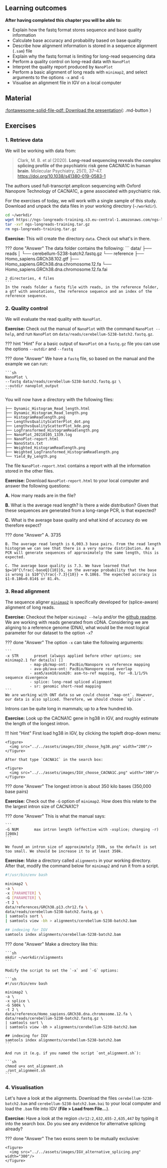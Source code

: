 ## Learning outcomes

**After having completed this chapter you will be able to:**

* Explain how the fastq format stores sequence and base quality information
* Calculate base accuracy and probability based on base quality
* Describe how alignment information is stored in a sequence alignment (`.sam`) file
* Explain why the fastq format is limiting for long-read sequencing data
* Perform a quality control on long-read data with `NanoPlot`
* Interpret the quality report produced by `NanoPlot`
* Perform a basic alignment of long reads with `minimap2`, and select arguments to the options `-x` and `-G`
* Visualise an alignment file in IGV on a local computer

## Material

[:fontawesome-solid-file-pdf: Download the presentation](../assets/pdf/QC_alignment.pdf){: .md-button }

## Exercises

### 1. Retrieve data

We will be working with data from:

> Clark, M. B. et al (2020). **Long-read sequencing reveals the complex splicing profile of the psychiatric risk gene CACNA1C in human brain**. Molecular Psychiatry, 25(1), 37–47. https://doi.org/10.1038/s41380-019-0583-1

The authors used full-transcript amplicon sequencing with Oxford Nanopore Technology of CACNA1C, a gene associated with psychiatric risk.

For the exercises of today, we will work with a single sample of this study. Download and unpack the data files in your working directory (`~/workdir`).

```sh
cd ~/workdir
wget https://ngs-longreads-training.s3.eu-central-1.amazonaws.com/ngs-longreads-training.tar.gz
tar -xvf ngs-longreads-training.tar.gz
rm ngs-longreads-training.tar.gz
```

**Exercise:** This will create the directory `data`. Check out what's in there.

??? done "Answer"
    The data folder contains the following:
    ```
    data/
    ├── reads
    │   └── cerebellum-5238-batch2.fastq.gz
    └── reference
        ├── Homo_sapiens.GRCh38.102.gtf
        ├── Homo_sapiens.GRCh38.dna.chromosome.12.fa
        └── Homo_sapiens.GRCh38.dna.chromosome.12.fa.fai

    2 directories, 4 files
    ```
    In the reads folder a fastq file with reads, in the reference folder, a gtf with annotations, the reference sequence and an index of the reference sequence.

### 2. Quality control

We will evaluate the read quality with `NanoPlot`.

**Exercise:** Check out the manual of `NanoPlot` with the command `NanoPlot --help`, and run `NanoPlot` on `data/reads/cerebellum-5238-batch2.fastq.gz`.

??? hint "Hint"
    For a basic output of `NanoPlot` on a `fastq.gz` file you can use the options `--outdir` and `--fastq`

??? done "Answer"
    We have a `fastq` file, so based on the manual and the example we can run:

    ```sh
    NanoPlot \
    --fastq data/reads/cerebellum-5238-batch2.fastq.gz \
    --outdir nanoplot_output
    ```

You will now have a directory with the following files:

```
├── Dynamic_Histogram_Read_length.html
├── Dynamic_Histogram_Read_length.png
├── HistogramReadlength.png
├── LengthvsQualityScatterPlot_dot.png
├── LengthvsQualityScatterPlot_kde.png
├── LogTransformed_HistogramReadlength.png
├── NanoPlot_20210105_1339.log
├── NanoPlot-report.html
├── NanoStats.txt
├── Weighted_HistogramReadlength.png
├── Weighted_LogTransformed_HistogramReadlength.png
└── Yield_By_Length.png
```

The file `NanoPlot-report.html` contains a report with all the information stored in the other files.

**Exercise:** Download `NanoPlot-report.html` to your local computer and answer the following questions:

**A.** How many reads are in the file?

**B.** What is the average read length? Is there a wide distribution? Given that these sequences are generated from a long-range PCR, is that expected?

**C.** What is the average base quality and what kind of accuracy do we therefore expect?

??? done "Answer"
    A. 3735

    B. The average read length is 6,003.3 base pairs. From the read length histogram we can see that there is a very narrow distribution. As a PCR will generate sequences of approximately the same length, this is expected.

    C. The average base quality is 7.3. We have learned that $p=10^{\frac{-baseQ}{10}}$, so the average probability that the base is wrong is $10^{\frac{-7.3}{10}} = 0.186$. The expected accuracy is $1-0.186=0.814$ or 81.4%.

### 3. Read alignment

The sequence aligner [`minimap2`](https://github.com/lh3/minimap2) is specifically developed for (splice-aware) alignment of long reads.

**Exercise:** Checkout the helper `minimap2 --help` and/or the [github readme](https://github.com/lh3/minimap2). We are working with reads generated from cDNA. Considering we are aligning to a reference genome (DNA), what would be the most logical parameter for our dataset to the option `-x`?

??? done "Answer"
    The option `-x` can take the following arguments:

    ```
    -x STR       preset (always applied before other options; see minimap2.1 for details) []
               - map-pb/map-ont: PacBio/Nanopore vs reference mapping
               - ava-pb/ava-ont: PacBio/Nanopore read overlap
               - asm5/asm10/asm20: asm-to-ref mapping, for ~0.1/1/5% sequence divergence
               - splice: long-read spliced alignment
               - sr: genomic short-read mapping
    ```
    We are working with ONT data so we could choose `map-ont`. However, our data is also spliced. Therefore, we should choose `splice`.

Introns can be quite long in mammals; up to a few hundred kb.

**Exercise:** Look up the CACNA1C gene in hg38 in IGV, and roughly estimate the length of the longest intron.

!!! hint "Hint"
    First load hg38 in IGV, by clicking the topleft drop-down menu:

    <figure>
      <img src="../../assets/images/IGV_choose_hg38.png" width="200"/>
    </figure>

    After that type `CACNA1C` in the search box:

    <figure>
      <img src="../../assets/images/IGV_choose_CACNA1C.png" width="300"/>
    </figure>

??? done "Answer"
    The longest intron is about 350 kilo bases (350,000 base pairs)

**Exercise:** Check out the `-G` option of `minimap2`. How does this relate to the the largest intron size of CACNA1C?

??? done "Answer"
    This is what the manual says:

    ```
    -G NUM       max intron length (effective with -xsplice; changing -r) [200k]
    ```

    We found an intron size of approximately 350k, so the default is set too small. We should be increase it to at least 350k.

**Exercise:** Make a directory called `alignments` in your working directory. After that, modify the command below for `minimap2` and run it from a script.

```sh
#!/usr/bin/env bash

minimap2 \
-a \
-x [PARAMETER] \
-G [PARAMETER] \
-t 2 \
data/references/GRCh38.p13.chr12.fa \
data/reads/cerebellum-5238-batch2.fastq.gz \
| samtools sort \
| samtools view -bh > alignments/cerebellum-5238-batch2.bam

## indexing for IGV
samtools index alignments/cerebellum-5238-batch2.bam
```

??? done "Answer"
    Make a directory like this:

    ```sh
    mkdir ~/workdir/alignments
    ```

    Modify the script to set the `-x` and `-G` options:

    ```sh
    #!/usr/bin/env bash

    minimap2 \
    -a \
    -x splice \
    -G 500k \
    -t 2 \
    data/reference/Homo_sapiens.GRCh38.dna.chromosome.12.fa \
    data/reads/cerebellum-5238-batch2.fastq.gz \
    | samtools sort \
    | samtools view -bh > alignments/cerebellum-5238-batch2.bam

    ## indexing for IGV
    samtools index alignments/cerebellum-5238-batch2.bam
    ```

    And run it (e.g. if you named the script `ont_alignment.sh`):

    ```sh
    chmod u+x ont_alignment.sh
    ./ont_alignment.sh
    ```

### 4. Visualisation

Let's have a look at the alignments. Download the files `cerebellum-5238-batch2.bam` and `cerebellum-5238-batch2.bam.bai` to your local computer and load the `.bam` file into IGV (**File > Load from File...**).

**Exercise:** Have a look at the region `chr12:2,632,655-2,635,447` by typing it into the search box. Do you see any evidence for alternative splicing already?

??? done "Answer"
    The two exons seem to be mutually exclusive:

    <figure>
      <img src="../../assets/images/IGV_alternative_splicing.png" width="300"/>
    </figure>
